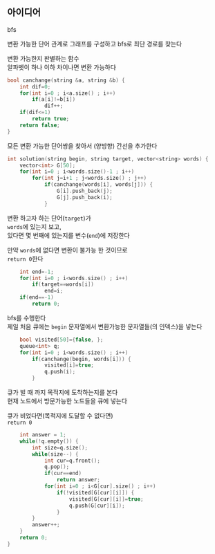 ## 아이디어
bfs  
  
변환 가능한 단어 관계로 그래프를 구성하고 bfs로 최단 경로를 찾는다  
  
변환 가능한지 판별하는 함수  
알파벳이 하나 이하 차이나면 변환 가능하다
```cpp
bool canchange(string &a, string &b) {
    int dif=0;
    for(int i=0 ; i<a.size() ; i++)
        if(a[i]!=b[i])
            dif++;
    if(dif<=1)
        return true;
    return false;
}
```
모든 변환 가능한 단어쌍을 찾아서 (양방향) 간선을 추가한다
```cpp
int solution(string begin, string target, vector<string> words) {
    vector<int> G[50];
    for(int i=0 ; i<words.size()-1 ; i++)
        for(int j=i+1 ; j<words.size() ; j++)
            if(canchange(words[i], words[j])) {
                G[i].push_back(j);
                G[j].push_back(i);
            }
```
변환 하고자 하는 단어(`target`)가  
`words`에 있는지 보고,  
있다면 몇 번째에 있는지를 변수(`end`)에 저장한다  
  
만약 `words`에 없다면 변환이 불가능 한 것이므로  
`return 0`한다
```cpp
    int end=-1;
    for(int i=0 ; i<words.size() ; i++)
        if(target==words[i])
            end=i;
    if(end==-1)
        return 0;
```
bfs를 수행한다  
제일 처음 큐에는 `begin` 문자열에서 변환가능한 문자열들(의 인덱스)을 넣는다
```cpp
    bool visited[50]={false, };
    queue<int> q;
    for(int i=0 ; i<words.size() ; i++)
        if(canchange(begin, words[i])) {
            visited[i]=true;
            q.push(i);
        }
```
큐가 빌 때 까지 목적지에 도착하는지를 본다  
현재 노드에서 방문가능한 노드들을 큐에 넣는다  
  
큐가 비었다면(목적지에 도달할 수 없다면)  
`return 0`
```cpp
    int answer = 1;
    while(!q.empty()) {
        int size=q.size();
        while(size--) {
            int cur=q.front();
            q.pop();
            if(cur==end)
                return answer;
            for(int i=0 ; i<G[cur].size() ; i++)
                if(!visited[G[cur][i]]) {
                    visited[G[cur][i]]=true;
                    q.push(G[cur][i]);
                }
        }
        answer++;
    }
    return 0;
}
```
